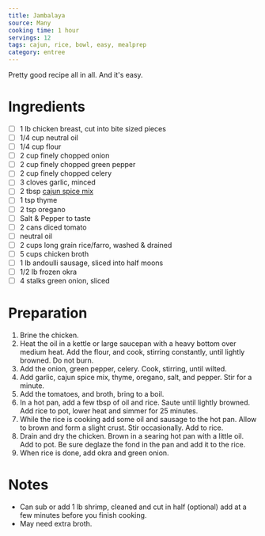 ```yaml
---
title: Jambalaya
source: Many
cooking time: 1 hour
servings: 12
tags: cajun, rice, bowl, easy, mealprep
category: entree
---
```


Pretty good recipe all in all. And it's easy.

Ingredients
===========

* [ ] 1 lb chicken breast, cut into bite sized pieces
* [ ] 1/4 cup neutral oil
* [ ] 1/4 cup flour
* [ ] 2 cup finely chopped onion
* [ ] 2 cup finely chopped green pepper
* [ ] 2 cup finely chopped celery
* [ ] 3 cloves garlic, minced
* [ ] 2 tbsp [cajun spice mix](../spice_mix/cajun_spice_mix.md)
* [ ] 1 tsp thyme
* [ ] 2 tsp oregano
* [ ] Salt & Pepper to taste
* [ ] 2 cans diced tomato
* [ ] neutral oil
* [ ] 2 cups long grain rice/farro, washed & drained
* [ ] 5 cups chicken broth
* [ ] 1 lb andoulli sausage, sliced into half moons
* [ ] 1/2 lb frozen okra
* [ ] 4 stalks green onion, sliced

Preparation
===========
1. Brine the chicken.
2. Heat the oil in a kettle or large saucepan with a heavy bottom over medium heat. Add the flour, and cook, stirring constantly, until lightly browned. Do not burn.
3. Add the onion, green pepper, celery. Cook, stirring, until wilted. 
4. Add garlic, cajun spice mix, thyme, oregano, salt, and pepper. Stir for a minute.
5. Add the tomatoes, and broth, bring to a boil. 
6. In a hot pan, add a few tbsp of oil and rice. Saute until lightly browned. Add rice to pot, lower heat and simmer for 25 minutes.
7. While the rice is cooking add some oil and sausage to the hot pan. Allow to brown and form a slight crust. Stir occasionally. Add to rice.
8. Drain and dry the chicken. Brown in a searing hot pan with a little oil. Add to pot. Be sure deglaze the fond in the pan and add it to the rice.
9. When rice is done, add okra and green onion.

Notes
=====
* Can sub or add 1 lb shrimp, cleaned and cut in half (optional) add at a few minutes before you finish cooking.
* May need extra broth.
